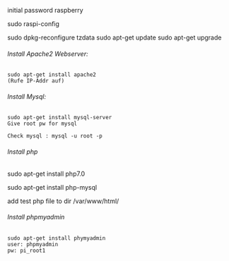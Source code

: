 initial password raspberry

sudo raspi-config

sudo dpkg-reconfigure tzdata
sudo apt-get update
sudo apt-get upgrade



###### Install Apache2 Webserver:
```
sudo apt-get install apache2
(Rufe IP-Addr auf)
```
###### Install Mysql:
```
sudo apt-get install mysql-server
Give root pw for mysql

Check mysql : mysql -u root -p
```
###### Install php
sudo apt-get install php7.0

sudo apt-get install php-mysql

add test php file to dir /var/www/html/

###### Install phpmyadmin
```
sudo apt-get install phymyadmin
user: phpmyadmin
pw: pi_root1
```
